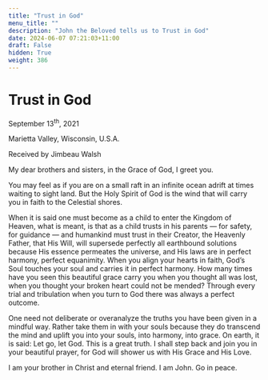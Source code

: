 ```yaml
---
title: "Trust in God"
menu_title: ""
description: "John the Beloved tells us to Trust in God"
date: 2024-06-07 07:21:03+11:00
draft: False
hidden: True
weight: 386
---
```

# Trust in God
September 13<sup>th</sup>, 2021 

Marietta Valley, Wisconsin, U.S.A.

Received by Jimbeau Walsh   



My dear brothers and sisters, in the Grace of God, I greet you.

You may feel as if you are on a small raft in an infinite ocean adrift at times waiting to sight land. But the Holy Spirit of God is the wind that will carry you in faith to the Celestial shores.

When it is said one must become as a child to enter the Kingdom of Heaven, what is meant, is that as a child trusts in his parents — for safety, for guidance — and humankind must trust in their Creator, the Heavenly Father, that His Will, will supersede perfectly all earthbound solutions because His essence permeates the universe, and His laws are in perfect harmony, perfect equanimity. When you align your hearts in faith, God’s Soul touches your soul and carries it in perfect harmony. How many times have you seen this beautiful grace carry you when you thought all was lost, when you thought your broken heart could not be mended? Through every trial and tribulation when you turn to God there was always a perfect outcome. 
   
One need not deliberate or overanalyze the truths you have been given in a mindful way. Rather take them in with your souls because they do transcend the mind and uplift you into your souls, into harmony, into grace. On earth, it is said: Let go, let God. This is a great truth. I shall step back and join you in your beautiful prayer, for God will shower us with His Grace and His Love. 
    
I am your brother in Christ and eternal friend. I am John. Go in peace.